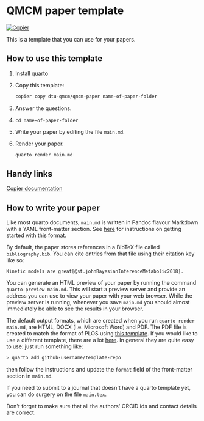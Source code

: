 # QMCM paper template

[![Copier](https://img.shields.io/endpoint?url=https://raw.githubusercontent.com/copier-org/copier/master/img/badge/badge-grayscale-inverted-border-orange.json)](https://github.com/copier-org/copier)

This is a template that you can use for your papers.

## How to use this template

1. Install [quarto](https://quarto.org/docs/get-started/)
2. Copy this template: 

   ```sh
   copier copy dtu-qmcm/qmcm-paper name-of-paper-folder
   ```
3. Answer the questions.
4. `cd name-of-paper-folder`
5. Write your paper by editing the file `main.md`. 
6. Render your paper.

   ```sh
   quarto render main.md
   ```

## Handy links

[Copier documentation](https://copier.readthedocs.io/en/stable/)

## How to write your paper

Like most quarto documents, `main.md` is written in Pandoc flavour Markdown with a YAML front-matter section. See [here](https://quarto.org/docs/authoring/markdown-basics.html) for instructions on getting started with this format.

By default, the paper stores references in a BibTeX file called `bibliography.bib`. You can cite entries from that file using their citation key like so:

```
Kinetic models are great[@st.johnBayesianInferenceMetabolic2018].
```

You can generate an HTML preview of your paper by running the command `quarto preview main.md`. This will start a preview server and provide an address you can use to view your paper with your web browser. While the preview server is running, whenever you save `main.md` you should almost immediately be able to see the results in your browser.

The default output formats, which are created when you run `quarto render main.md`, are HTML, DOCX (i.e. Microsoft Word) and PDF. The PDF file is created to match the format of PLOS using [this template](https://github.com/quarto-journals/plos). If you would like to use a different template, there are a lot [here](https://quarto.org/docs/extensions/listing-journals.html). In general they are quite easy to use: just run something like:

```sh
> quarto add github-username/template-repo
```

then follow the instructions and update the `format` field of the front-matter section in `main.md`.

If you need to submit to a journal that doesn't have a quarto template yet, you can do surgery on the file `main.tex`.

Don't forget to make sure that all the authors' ORCID ids and contact details are correct.
